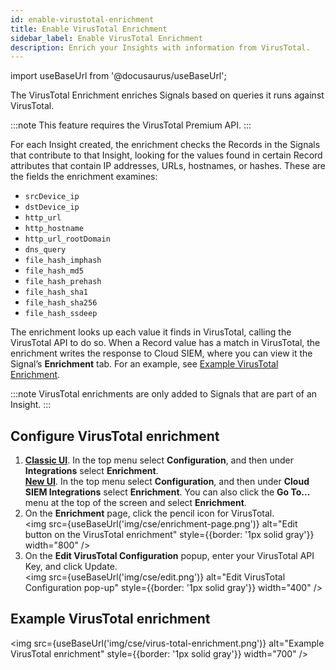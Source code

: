 ```yaml
---
id: enable-virustotal-enrichment
title: Enable VirusTotal Enrichment
sidebar_label: Enable VirusTotal Enrichment
description: Enrich your Insights with information from VirusTotal.
---
```


import useBaseUrl from '@docusaurus/useBaseUrl';

The VirusTotal Enrichment enriches Signals based on queries it runs against VirusTotal.

:::note
This feature requires the VirusTotal Premium API.
:::

For each Insight created, the enrichment checks the Records in the Signals that contribute to that Insight, looking for the values found in certain Record attributes that contain IP addresses, URLs, hostnames, or hashes. These are the fields the enrichment examines:

* `srcDevice_ip`
* `dstDevice_ip`
* `http_url`
* `http_hostname`
* `http_url_rootDomain`
* `dns_query`
* `file_hash_imphash`
* `file_hash_md5`
* `file_hash_prehash`
* `file_hash_sha1`
* `file_hash_sha256`
* `file_hash_ssdeep`

The enrichment looks up each value it finds in VirusTotal, calling the VirusTotal API to do so. When a Record value has a match in VirusTotal, the enrichment writes the response to Cloud SIEM, where you can view it the Signal’s **Enrichment** tab. For an example, see [Example VirusTotal Enrichment](#example-virustotal-enrichment).

:::note
VirusTotal enrichments are only added to Signals that are part of an Insight.
:::

## Configure VirusTotal enrichment

1. [**Classic UI**](/docs/cse/introduction-to-cloud-siem/#classic-ui). In the top menu select **Configuration**, and then under **Integrations** select **Enrichment**. <br/>[**New UI**](/docs/cse/introduction-to-cloud-siem/#new-ui). In the top menu select **Configuration**, and then under **Cloud SIEM Integrations** select **Enrichment**. You can also click the **Go To...** menu at the top of the screen and select **Enrichment**.  
1. On the **Enrichment** page, click the pencil icon for VirusTotal.<br/><img src={useBaseUrl('img/cse/enrichment-page.png')} alt="Edit button on the VirusTotal enrichment" style={{border: '1px solid gray'}} width="800" />
2. On the **Edit VirusTotal Configuration** popup, enter your VirusTotal API Key, and click Update.<br/><img src={useBaseUrl('img/cse/edit.png')} alt="Edit VirusTotal Configuration pop-up" style={{border: '1px solid gray'}} width="400" />

## Example VirusTotal enrichment
<img src={useBaseUrl('img/cse/virus-total-enrichment.png')} alt="Example VirusTotal enrichment" style={{border: '1px solid gray'}} width="700" />
